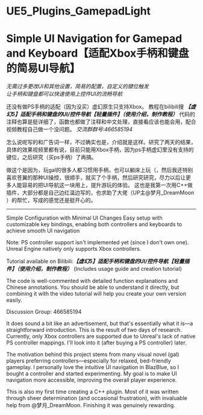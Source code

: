 # UE5_Plugins_GamepadLight
Simple UI Navigation for Gamepad and Keyboard【适配Xbox手柄和键盘的简易UI导航】
=

_无需过多更改UI和其他设置，简易的配置，自定义的键位触发_  
_让手柄和键盘都可以快速使用上控件UI的流畅导航_

还没有做PS手柄的适配（因为没买）虚幻原生只支持Xbox。
教程在bilibili搜
___【虚幻5】适配手柄和键盘的UI/控件导航【轻量插件】（使用介绍，制作教程）___
代码的注释也算是挺详细了，函数也都做了注释和中文处理，直接看应该也能会用，配合视频教程自己做一个没问题。
_交流群群号:466585194_

怎么说呢写的和广告词一样，不过确实也是，介绍就是这样。研究了两天的结果，具体的效果视频里都有说，目前只能用Xbox手柄，因为ps手柄虚幻里没有支持的键位，之后研究（买ps手柄）了再搞。

做这个是因为，玩gal的很多人都习惯用手柄，也可以躺床上玩（，然后我还特别喜欢苍翼的那种UI操控，很顺手，就买了个手柄，然后研究研究，尽力以后让更多人能容易的把UI导航这一块用上，提升游玩的体验。
这也是我第一次用C++做插件，大部分都是自己边红温边写的，也求助了大佬（UP主﻿@梦月_DreamMoon﻿ ）的帮忙，写成的感觉还是挺开心的。

---------------------------------------------------------------------------------------------
Simple Configuration with Minimal UI Changes​​
Easy setup with customizable key bindings, enabling both controllers and keyboards to achieve smooth UI navigation

Note: PS controller support isn't implemented yet (since I don't own one). Unreal Engine natively only supports Xbox controllers.

​​Tutorial available on Bilibili:​​
___【虚幻5】适配手柄和键盘的UI/控件导航【轻量插件】（使用介绍，制作教程）___
(Includes usage guide and creation tutorial)

The code is well-commented with detailed function explanations and Chinese annotations. You should be able to understand it directly, but combining it with the video tutorial will help you create your own version easily.

​​Discussion Group:​​ 466585194

It does sound a bit like an advertisement, but that's essentially what it is—a straightforward introduction. This is the result of two days of research. Currently, only Xbox controllers are supported due to Unreal's lack of native PS controller mappings. I'll look into it (after buying a PS controller) later.

The motivation behind this project stems from many visual novel (gal) players preferring controllers—especially for relaxed, bed-friendly gameplay. I personally love the intuitive UI navigation in BlazBlue, so I bought a controller and started experimenting. My goal is to make UI navigation more accessible, improving the overall player experience.

This is also my first time creating a C++ plugin. Most of it was written through sheer determination (and occasional frustration), with invaluable help from @梦月_DreamMoon. Finishing it was genuinely rewarding.
